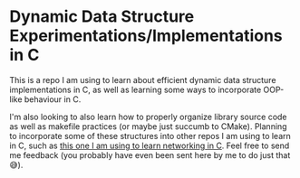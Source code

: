 # Dynamic Data Structure Experimentations/Implementations in C
This is a repo I am using to learn about efficient dynamic data structure implementations in C, as well as learning some
ways to incorporate OOP-like behaviour in C.

I'm also looking to also learn how to properly organize library source code as well
as makefile practices (or maybe just succumb to CMake). Planning to incorporate some of these structures into other
repos I am using to learn in C, such as
[this one I am using to learn networking in C](https://github.com/MahboobMMonza/C_Networking). Feel free to send me
feedback (you probably have even been sent here by me to do just that :sweat_smile:).
